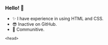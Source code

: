 ### Hello! 👋

<!DOCTYPE HTML>

- ✨ I have experience in using HTML and CSS.
- 😎 Inactive on GitHub.
- 🥂 Communitive.

<!DOCTYPE HTML>
    <head>
  <title>Welcome!</title>
